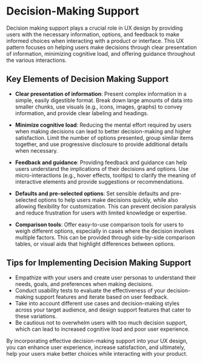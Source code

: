 # Decision-Making Support

Decision making support plays a crucial role in UX design by providing users with the necessary information, options, and feedback to make informed choices when interacting with a product or interface. This UX pattern focuses on helping users make decisions through clear presentation of information, minimizing cognitive load, and offering guidance throughout the various interactions.

## Key Elements of Decision Making Support

- **Clear presentation of information**: Present complex information in a simple, easily digestible format. Break down large amounts of data into smaller chunks, use visuals (e.g., icons, images, graphs) to convey information, and provide clear labeling and headings.

- **Minimize cognitive load**: Reducing the mental effort required by users when making decisions can lead to better decision-making and higher satisfaction. Limit the number of options presented, group similar items together, and use progressive disclosure to provide additional details when necessary.

- **Feedback and guidance**: Providing feedback and guidance can help users understand the implications of their decisions and options. Use micro-interactions (e.g., hover effects, tooltips) to clarify the meaning of interactive elements and provide suggestions or recommendations.

- **Defaults and pre-selected options**: Set sensible defaults and pre-selected options to help users make decisions quickly, while also allowing flexibility for customization. This can prevent decision paralysis and reduce frustration for users with limited knowledge or expertise.

- **Comparison tools**: Offer easy-to-use comparison tools for users to weigh different options, especially in cases where the decision involves multiple factors. This can be provided through side-by-side comparison tables, or visual aids that highlight differences between options.

## Tips for Implementing Decision Making Support

- Empathize with your users and create user personas to understand their needs, goals, and preferences when making decisions.
- Conduct usability tests to evaluate the effectiveness of your decision-making support features and iterate based on user feedback.
- Take into account different use cases and decision-making styles across your target audience, and design support features that cater to these variations.
- Be cautious not to overwhelm users with too much decision support, which can lead to increased cognitive load and poor user experience.

By incorporating effective decision-making support into your UX design, you can enhance user experience, increase satisfaction, and ultimately, help your users make better choices while interacting with your product.